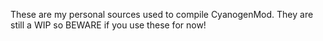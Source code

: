 These are my personal sources used to compile CyanogenMod. They are still a WIP so BEWARE if you use these for now!
